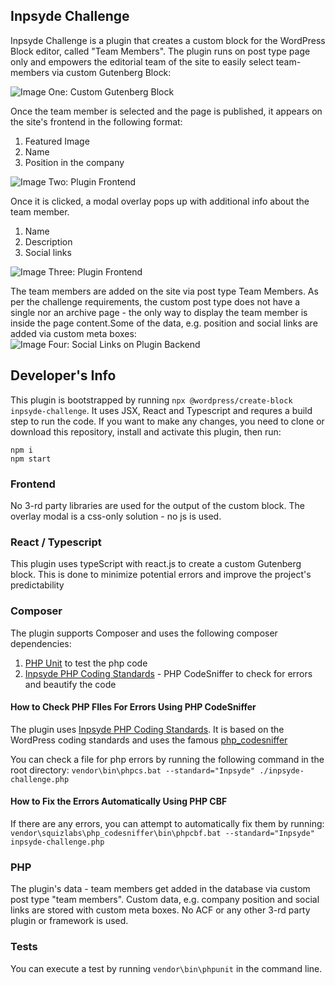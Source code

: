 ## Inpsyde Challenge
Inpsyde Challenge is a plugin that creates a custom block for the WordPress Block editor, called "Team Members". The plugin runs on post type page only and empowers the editorial team of the site to easily select team-members via custom Gutenberg Block: 

![Image One: Custom Gutenberg Block](https://i.imgur.com/aDgkrdZ.png) 

Once the team member is selected and the page is published, it appears on the site's frontend in the following format:
1. Featured Image
2. Name
3. Position in the company

![Image Two: Plugin Frontend](https://i.imgur.com/3bu91V9.png)

Once it is clicked, a modal overlay pops up with additional info about the team member.
1. Name
3. Description
5. Social links

![Image Three: Plugin Frontend](https://i.imgur.com/Xt1HuSs.png)

The team members are added on the site via post type Team Members. As per the challenge requirements, the custom post type does not have a single nor an archive page - the only way to display the team member is inside the page content.Some of the data, e.g. position and social links are added via custom meta boxes:
![Image Four: Social Links on Plugin Backend](https://i.imgur.com/1lvebct.png)

## Developer's Info
This plugin is bootstrapped by running `npx @wordpress/create-block inpsyde-challenge`. It uses JSX, React and Typescript and requres a build step to run the code. If you want to make any changes, you need to clone or download this repository, install and activate this plugin, then run:

    npm i
    npm start

### Frontend
No 3-rd party libraries are used for the output of the custom block. The overlay modal is a css-only solution - no js is used.
### React / Typescript
This plugin uses typeScript with react.js to create a custom Gutenberg block. This is done to minimize potential errors and improve the project's predictability

### Composer
The plugin supports Composer and uses the following composer dependencies:
1. [PHP Unit](https://phpunit.readthedocs.io/en/9.5/) to test the php code
2. [Inpsyde PHP Coding Standards](https://phpunit.readthedocs.io/en/9.5/) - PHP CodeSniffer to check for errors and beautify the code

#### How to Check PHP FIles For Errors Using PHP CodeSniffer
The plugin uses [Inpsyde PHP Coding Standards](https://github.com/inpsyde/php-coding-standards). It is based on the WordPress coding standards and uses the famous [php_codesniffer](https://packagist.org/packages/squizlabs/php_codesniffer)

You can check a file for php errors by running the following command in the root directory:
`vendor\bin\phpcs.bat --standard="Inpsyde" ./inpsyde-challenge.php`

#### How to Fix the Errors Automatically Using PHP CBF
If there are any errors, you can attempt to automatically fix them by running:
`vendor\squizlabs\php_codesniffer\bin\phpcbf.bat --standard="Inpsyde" inpsyde-challenge.php`

### PHP
The plugin's data - team members get added in the database via custom post type "team members". Custom data, e.g. company position and social links are stored with custom meta boxes. No ACF or any other 3-rd party plugin or framework is used.
### Tests
You can execute a test by running `vendor\bin\phpunit` in the command line. 